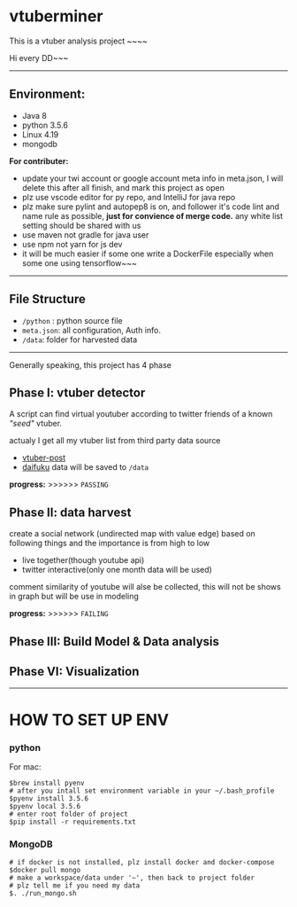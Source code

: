 vtuberminer
======================================

This is a vtuber analysis project ~~~~

Hi every DD~~~

--------------------------------------

## Environment:
- Java 8
- python 3.5.6
- Linux 4.19
- mongodb

**For contributer:**

- update your twi account or google account meta info in meta.json, I will delete this after all finish, and mark this project as open
- plz use vscode editor for py repo, and IntelliJ for java repo
- plz make sure pylint and autopep8 is on, and follower it's code lint and name rule as possible, **just for convience of merge code.** any white list setting should be shared with us
- use maven not gradle for java user
- use npm not yarn for js dev
- it will be much easier if some one write a DockerFile especially when some one using tensorflow~~~ 

---------------------------------------

## File Structure

- `/python` : python source file
- `meta.json`: all configuration, Auth info.
- `/data`: folder for harvested data

---------------------------------------

Generally speaking, this project has 4 phase


## Phase I: vtuber detector

 A script can find virtual youtuber according to twitter friends of a known *"seed"* vtuber.

 actualy I get all my vtuber list from third party data source 
 - [vtuber-post](https://vtuber-post.com/database/)
 - [daifuku](https://mamedaifuku.sakura.ne.jp/)
 data will be saved to `/data`
 
 **progress:** >>>>>> `PASSING`


## Phase II: data harvest

create a social network (undirected map with value edge) based on following things and the importance is from high to low 
- live together(though youtube api)
- twitter interactive(only one month data will be used)

comment similarity of youtube will alse be collected, this will not be shows in graph but will be use in modeling

**progress:** >>>>>> `FAILING`

## Phase III: Build Model & Data analysis


## Phase VI: Visualization


--------------------------

# HOW TO SET UP ENV

### python

For mac:
``` 
$brew install pyenv
# after you intall set environment variable in your ~/.bash_profile
$pyenv install 3.5.6
$pyenv local 3.5.6
# enter root folder of project
$pip install -r requirements.txt
```

### MongoDB
```
# if docker is not installed, plz install docker and docker-compose
$docker pull mongo
# make a workspace/data under '~', then back to project folder
# plz tell me if you need my data
$. ./run_mongo.sh
```